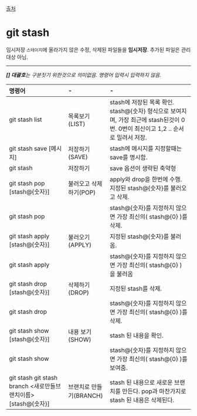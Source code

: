 [출처](http://www.popit.kr/git-stash/)

# git stash
임시저장
`스테이지`에 올라가지 않은 수정, 삭제된 파일들을 **임시저장**. 추가된 파일은 관리 대상 아님.
***
_**[] 대괄호**는 구분짓기 위한것으로 의미없음. 명령어 입력시 입력하지 않음._


| 명령어 | - | - |
| :--------- | :--------- | :--------- |
| git stash list | 목록보기(LIST) | stash에 저장된 목록 확인. stash@{숫자} 형식으로 보여지며, 가장 최근에 stash된것이 0번. 0번이 최신이고 1,2 .. 순서로 밀려서 저장. |
| git stash save [메시지] | 저장하기 (SAVE) | stash에 메시지를 지정할때는 save를 명시함. |
| git stash | 저장하기 | save 옵션이 생략된 축약형 |
| git stash pop [stash@{숫자}]| 불러오고 삭제하기(POP) | apply와 drop을 한번에 수행. 지정된 stash@{숫자}를 불러오고 삭제. |
| git stash pop |  | stash@{숫자}를 지정하지 않으면 가장 최신의( stash@{0} )를 삭제. |
| git stash apply [stash@{숫자}] | 불러오기(APPLY) | 지정된 stash@{숫자}를 불러옴. |
| git stash apply |  | stash@{숫자}를 지정하지 않으면 가장 최신의( stash@{0} ) 을 불러옴 |
| git stash drop [stash@{숫자}] | 삭제하기(DROP) | 지정된 stash를 삭제. |
| git stash drop |  | stash@{숫자}를 지정하지 않으면 가장 최신의( stash@{0} )를 삭제. |
| git stash show [stash@{숫자}] | 내용 보기(SHOW) | stash 된 내용을 확인. |
| git stash show |  | stash@{숫자}를 지정하지 않으면 가장 최신의( stash@{0} )를 보여줌. |
| git stash git stash branch <새로만들브랜치이름> [stash@{숫자}] | 브랜치로 만들기(BRANCH) | stash 된 내용으로 새로운 브랜치를 만든다. pop과 마찬가지로 stash 된 내용은 삭제된다. |
